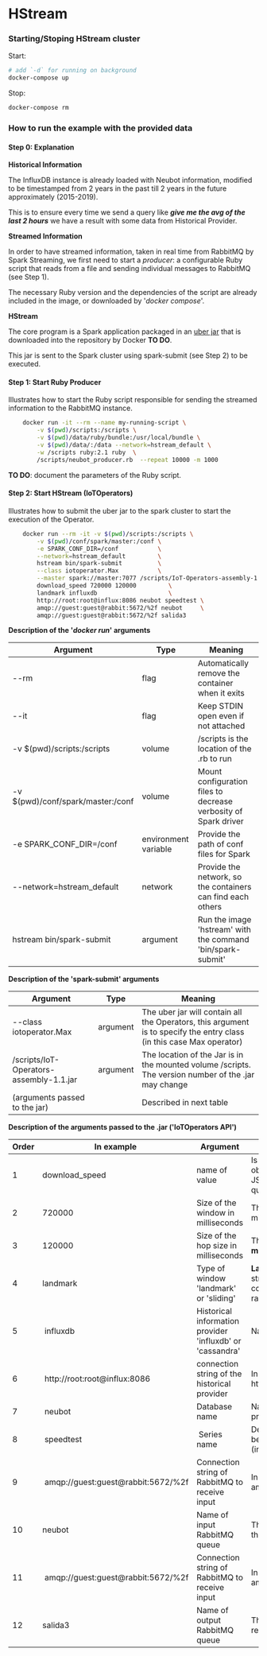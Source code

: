 
# HStream

### Starting/Stoping HStream cluster

Start:
```sh
# add `-d` for running on background
docker-compose up
```

Stop:
```sh
docker-compose rm
```

### How to run the example with the provided data

#### Step 0: Explanation

**Historical Information**

The InfluxDB instance is already loaded with Neubot information, modified to be timestamped from 2 years in the past till 2 years in the future approximately (2015-2019).

This is to ensure every time we send a query like *__give me the avg of the last 2 hours__* we have a result with some data from Historical Provider.

**Streamed Information**

In order to have streamed information, taken in real time from RabbitMQ by Spark Streaming, we first need to start a *producer*: a configurable Ruby script that reads from a file and sending individual messages to RabbitMQ (see Step 1).

The necessary Ruby version and the dependencies of the script are already included in the image, or downloaded by '*docker compose*'.

**HStream**

The core program is a Spark application packaged in an [uber jar](https://spark.apache.org/docs/latest/submitting-applications.html) that is downloaded into the repository by Docker **TO DO**.

This jar is sent to the Spark cluster using spark-submit (see Step 2) to be executed.


#### Step 1: Start Ruby Producer

Illustrates how to start the Ruby script responsible for sending the streamed information to the RabbitMQ instance.

```sh
    docker run -it --rm --name my-running-script \
        -v $(pwd)/scripts:/scripts \
        -v $(pwd)/data/ruby/bundle:/usr/local/bundle \
        -v $(pwd)/data/:/data --network=hstream_default \
        -w /scripts ruby:2.1 ruby  \
        /scripts/neubot_producer.rb  --repeat 10000 -m 1000
```

**TO DO**: document the parameters of the Ruby script.

#### Step 2: Start HStream (IoTOperators)

Illustrates how to submit the uber jar to the spark cluster to start the execution of the Operator.

```sh
    docker run --rm -it -v $(pwd)/scripts:/scripts \
        -v $(pwd)/conf/spark/master:/conf \
        -e SPARK_CONF_DIR=/conf           \
        --network=hstream_default         \
        hstream bin/spark-submit          \
        --class iotoperator.Max           \
        --master spark://master:7077 /scripts/IoT-Operators-assembly-1.1.jar \
        download_speed 720000 120000         \
        landmark influxdb                    \
        http://root:root@influx:8086 neubot speedtest \
        amqp://guest:guest@rabbit:5672/%2f neubot     \
        amqp://guest:guest@rabbit:5672/%2f salida3
```

**Description of the '_docker run_' arguments**

| Argument       | Type          | Meaning  |
| ------------- |-------------| -----|
| --rm     | flag | Automatically remove the container when it exits |
| --it      | flag      | Keep STDIN open even if not attached |
| -v $(pwd)/scripts:/scripts | volume      | /scripts is the location of the .rb to run |
| -v $(pwd)/conf/spark/master:/conf | volume      | Mount configuration files to decrease verbosity of Spark driver |
| -e SPARK_CONF_DIR=/conf | environment variable  | Provide the path of conf files for Spark  |
| --network=hstream_default | network | Provide the network, so the containers can find each others  |
| hstream bin/spark-submit | argument | Run the image 'hstream' with the command 'bin/spark-submit' |

**Description of the 'spark-submit' arguments**

| Argument       | Type          | Meaning  |
| ------------- |-------------| -----|
| --class iotoperator.Max    | argument | The uber jar will contain all the Operators, this argument is to specify the entry class (in this case Max operator) |
| /scripts/IoT-Operators-assembly-1.1.jar | argument | The location of the Jar is in the mounted volume /scripts. The version number of the .jar may change |
| (arguments passed to the jar) |  | Described in next table |

**Description of the arguments passed to the .jar ('IoTOperators API')**

| Order | In example | Argument | Meaning  |
|-------|------------|----------|----------|
| 1 | download_speed | name of value | Is the name of the variable/value to be observed. Is the value to be searched in the JSON obtained from the RabbitMQ and in the query to historical |
| 2 | 720000 | Size of the window in milliseconds | The **12 minutes** in the query "*every 2 minutes, give me avg of the last __12 minutes__" |
| 3 | 120000 | Size of the hop size in milliseconds | The **2 minutes** in the query "*every __2 minutes__, give me avg of the last 12 minutes" |
| 4 | landmark | Type of window 'landmark' or 'sliding' | **Landmark**: considers the data in the data stream from the beginning until now. **Sliding**: considers the data from now up to a certain range in the past. |
| 5 | influxdb | Historical information provider 'influxdb' or 'cassandra' | Name of the historical information provider |
| 6 | http://root:root@influx:8086 | connection string of the historical provider | In the format http://user:password@hostname:port |
| 7 | neubot | Database name | Name of the Database to query the historical provider |
| 8 | speedtest | Series name | Depending on the historical provider, this can be mapped to a series (in influxdb) or a table (in cassandra) |
| 9 | amqp://guest:guest@rabbit:5672/%2f | Connection string of RabbitMQ to receive input | In the format amqp://user:password@hostname:port/vhost |
| 10 | neubot | Name of input RabbitMQ queue | The queue where Spark Streaming will take the messages from |
| 11 | amqp://guest:guest@rabbit:5672/%2f | Connection string of RabbitMQ to receive input | In the format amqp://user:password@hostname:port/vhost |
| 12 | salida3 | Name of output RabbitMQ queue | The queue where HStream will send the results of the aggregation function. |
